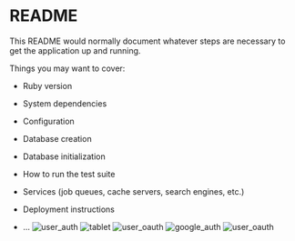 # README

This README would normally document whatever steps are necessary to get the
application up and running.

Things you may want to cover:

* Ruby version

* System dependencies

* Configuration

* Database creation

* Database initialization

* How to run the test suite

* Services (job queues, cache servers, search engines, etc.)

* Deployment instructions

* ...
![](https://image-strage.s3-ap-northeast-1.amazonaws.com/user_auth.png "user_auth")
![](https://image-strage.s3-ap-northeast-1.amazonaws.com/tablet.png "tablet")
![](https://image-strage.s3-ap-northeast-1.amazonaws.com/user_auth.png "user_oauth")
![](https://image-strage.s3-ap-northeast-1.amazonaws.com/auth_google.png "google_auth")
![](https://image-strage.s3-ap-northeast-1.amazonaws.com/auth_user.png "user_oauth")
